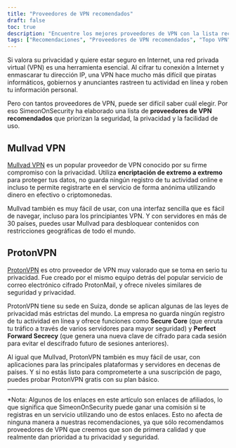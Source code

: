 ```yaml
---
title: "Proveedores de VPN recomendados"
draft: false
toc: true
description: "Encuentre los mejores proveedores de VPN con la lista recomendada de SimeonOnSecurity. Mantente seguro y protege tu privacidad online con los mejores proveedores como Mullvad VPN y ProtonVPN."
tags: ["Recomendaciones", "Proveedores de VPN recomendados", "Topo VPN", "ProtonVPN", "Red Privada Virtual", "Privacidad", "Seguridad en línea"]
---
```


Si valora su privacidad y quiere estar seguro en Internet, una red privada virtual (VPN) es una herramienta esencial. Al cifrar tu conexión a Internet y enmascarar tu dirección IP, una VPN hace mucho más difícil que piratas informáticos, gobiernos y anunciantes rastreen tu actividad en línea y roben tu información personal.

Pero con tantos proveedores de VPN, puede ser difícil saber cuál elegir. Por eso SimeonOnSecurity ha elaborado una lista de **proveedores de VPN recomendados** que priorizan la seguridad, la privacidad y la facilidad de uso.

## Mullvad VPN

[Mullvad VPN](https://mullvad.net/en/) es un popular proveedor de VPN conocido por su firme compromiso con la privacidad. Utiliza **encriptación de extremo a extremo** para proteger tus datos, no guarda ningún registro de tu actividad online e incluso te permite registrarte en el servicio de forma anónima utilizando dinero en efectivo o criptomonedas.

Mullvad también es muy fácil de usar, con una interfaz sencilla que es fácil de navegar, incluso para los principiantes VPN. Y con servidores en más de 30 países, puedes usar Mullvad para desbloquear contenidos con restricciones geográficas de todo el mundo.

## ProtonVPN

[ProtonVPN](https://protonvpn.com/) es otro proveedor de VPN muy valorado que se toma en serio tu privacidad. Fue creado por el mismo equipo detrás del popular servicio de correo electrónico cifrado ProtonMail, y ofrece niveles similares de seguridad y privacidad.

ProtonVPN tiene su sede en Suiza, donde se aplican algunas de las leyes de privacidad más estrictas del mundo. La empresa no guarda ningún registro de tu actividad en línea y ofrece funciones como **Secure Core** (que enruta tu tráfico a través de varios servidores para mayor seguridad) y **Perfect Forward Secrecy** (que genera una nueva clave de cifrado para cada sesión para evitar el descifrado futuro de sesiones anteriores).

Al igual que Mullvad, ProtonVPN también es muy fácil de usar, con aplicaciones para las principales plataformas y servidores en decenas de países. Y si no estás listo para comprometerte a una suscripción de pago, puedes probar ProtonVPN gratis con su plan básico.

---

*Nota: Algunos de los enlaces en este artículo son enlaces de afiliados, lo que significa que SimeonOnSecurity puede ganar una comisión si te registras en un servicio utilizando uno de estos enlaces. Esto no afecta de ninguna manera a nuestras recomendaciones, ya que sólo recomendamos proveedores de VPN que creemos que son de primera calidad y que realmente dan prioridad a tu privacidad y seguridad.
